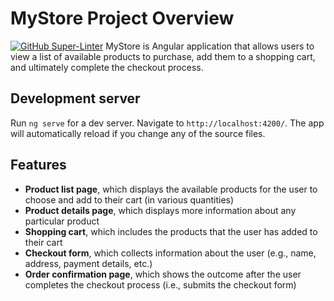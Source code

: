 # MyStore Project Overview
[![GitHub Super-Linter](https://github.com/Ahmedelsa3eed/Simple-Store/workflows/Lint%20Code%20Base/badge.svg)](https://github.com/marketplace/actions/super-linter)
MyStore is Angular application that allows users to view a list of available products to purchase, add them to a shopping cart, and ultimately complete the checkout process.

## Development server

Run `ng serve` for a dev server. Navigate to `http://localhost:4200/`. The app will automatically reload if you change any of the source files.

## Features
- **Product list page**, which displays the available products for the user to choose and add to their cart (in various quantities)
- **Product details page**, which displays more information about any particular product
- **Shopping cart**, which includes the products that the user has added to their cart
- **Checkout form**, which collects information about the user (e.g., name, address, payment details, etc.)
- **Order confirmation page**, which shows the outcome after the user completes the checkout process (i.e., submits the checkout form)
